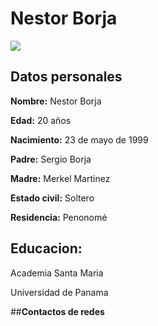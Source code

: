 # Nestor Borja

<img src="https://drive.google.com/file/d/0B8UJ8xJVcE3xd011UXlvVU9WTnRNNkRORGJTcmpMSHFSQkVR/view">

## **Datos personales**

**Nombre:** Nestor Borja


**Edad:** 20 años

**Nacimiento:** 23 de mayo de 1999

**Padre:** Sergio Borja

**Madre:** Merkel Martinez

**Estado civil:** Soltero

**Residencia:** Penonomé

## **Educacion:** 

Academia Santa Maria

Universidad de Panama

##**Contactos de redes**


